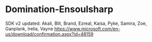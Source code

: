 # Domination-Ensoulsharp
SDK v2 updated:
Akali, Blit, Brand, Ezreal, Kaisa, Pyke, Samira, Zoe, Ganplank, Irelia, Vayne
https://www.microsoft.com/en-us/download/confirmation.aspx?id=48159
